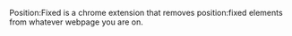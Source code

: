 Position:Fixed is a chrome extension that removes position:fixed elements from whatever webpage you are on.

